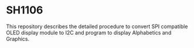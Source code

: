 # SH1106
This repository describes the detailed procedure to convert SPI compatible OLED display module to I2C and program to display Alphabetics and Graphics.
